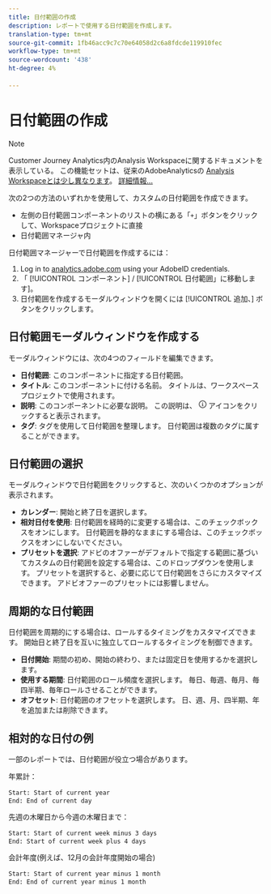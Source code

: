 ```yaml
---
title: 日付範囲の作成
description: レポートで使用する日付範囲を作成します。
translation-type: tm+mt
source-git-commit: 1fb46acc9c7c70e64058d2c6a8fdcde119910fec
workflow-type: tm+mt
source-wordcount: '438'
ht-degree: 4%

---
```



# 日付範囲の作成

>[!NOTE]
>
>Customer Journey Analytics内のAnalysis Workspaceに関するドキュメントを表示している。 この機能セットは、従来のAdobeAnalyticsの [Analysis Workspaceとは少し異なります](https://docs.adobe.com/content/help/ja-JP/analytics/analyze/analysis-workspace/home.html)。 [詳細情報...](/help/getting-started/cja-aa.md)

次の2つの方法のいずれかを使用して、カスタムの日付範囲を作成できます。

* 左側の日付範囲コンポーネントのリストの横にある「`+`」ボタンをクリックして、Workspaceプロジェクトに直接
* 日付範囲マネージャ内

日付範囲マネージャーで日付範囲を作成するには：

1. Log in to [analytics.adobe.com](https://analytics.adobe.com) using your AdobeID credentials.
1. 「 [!UICONTROL コンポーネント] / [!UICONTROL 日付範囲」に移動します]。
1. 日付範囲を作成するモーダルウィンドウを開くには [!UICONTROL 追加、] ボタンをクリックします。

## 日付範囲モーダルウィンドウを作成する

モーダルウィンドウには、次の4つのフィールドを編集できます。

* **日付範囲**: このコンポーネントに指定する日付範囲。
* **タイトル**: このコンポーネントに付ける名前。 タイトルは、ワークスペースプロジェクトで使用されます。
* **説明**: このコンポーネントに必要な説明。 この説明は、 ![i](../assets/i.png) アイコンをクリックすると表示されます。
* **タグ**: タグを使用して日付範囲を整理します。 日付範囲は複数のタグに属することができます。

## 日付範囲の選択

モーダルウィンドウで日付範囲をクリックすると、次のいくつかのオプションが表示されます。

* **カレンダー**: 開始と終了日を選択します。
* **相対日付を使用**: 日付範囲を経時的に変更する場合は、このチェックボックスをオンにします。 日付範囲を静的なままにする場合は、このチェックボックスをオンにしないでください。
* **プリセットを選択**: アドビのオファーがデフォルトで指定する範囲に基づいてカスタムの日付範囲を設定する場合は、このドロップダウンを使用します。 プリセットを選択すると、必要に応じて日付範囲をさらにカスタマイズできます。 アドビオファーのプリセットには影響しません。

## 周期的な日付範囲

日付範囲を周期的にする場合は、ロールするタイミングをカスタマイズできます。 開始日と終了日を互いに独立してロールするタイミングを制御できます。

* **日付開始**: 期間の初め、開始の終わり、または固定日を使用するかを選択します。
* **使用する期間**: 日付範囲のロール頻度を選択します。 毎日、毎週、毎月、毎四半期、毎年ロールさせることができます。
* **オフセット**: 日付範囲のオフセットを選択します。 日、週、月、四半期、年を追加または削除できます。

## 相対的な日付の例

一部のレポートでは、日付範囲が役立つ場合があります。

年累計：

```text
Start: Start of current year
End: End of current day
```

先週の木曜日から今週の木曜日まで：

```text
Start: Start of current week minus 3 days
End: Start of current week plus 4 days
```

会計年度(例えば、12月の会計年度開始の場合)

```text
Start: Start of current year minus 1 month
End: End of current year minus 1 month
```

